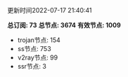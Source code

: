 更新时间2022-07-17 21:40:41

**总订阅: 73**
**总节点: 3674**
**有效节点: 1009**
- trojan节点: 154
- ss节点: 753
- v2ray节点: 99
- ssr节点: 3
